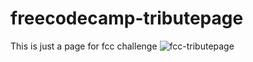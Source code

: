 # freecodecamp-tributepage

This is just a page for fcc challenge
![fcc-tributepage](https://user-images.githubusercontent.com/68707868/116948610-36b61680-ac56-11eb-8b3f-58f167e177ac.png)
